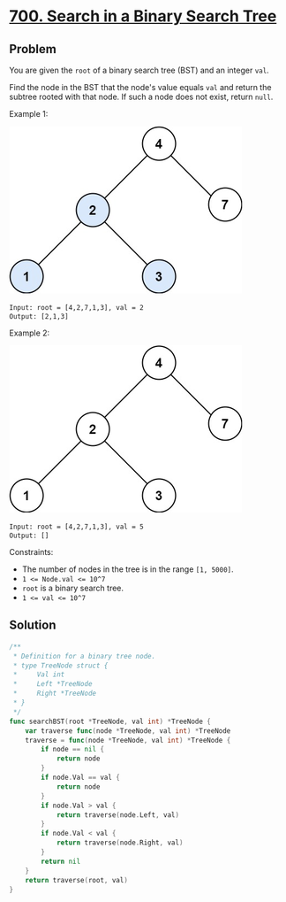 # [700. Search in a Binary Search Tree](https://leetcode.com/problems/search-in-a-binary-search-tree/)

## Problem

You are given the `root` of a binary search tree (BST) and an integer `val`.

Find the node in the BST that the node's value equals `val` and return the subtree rooted with that node. If such a node does not exist, return `null`.

Example 1:

![alt text](image.png)

```
Input: root = [4,2,7,1,3], val = 2
Output: [2,1,3]
```

Example 2:

![alt text](image-1.png)

```
Input: root = [4,2,7,1,3], val = 5
Output: []
```

Constraints:

- The number of nodes in the tree is in the range `[1, 5000]`.
- `1 <= Node.val <= 10^7`
- `root` is a binary search tree.
- `1 <= val <= 10^7`

## Solution

```go
/**
 * Definition for a binary tree node.
 * type TreeNode struct {
 *     Val int
 *     Left *TreeNode
 *     Right *TreeNode
 * }
 */
func searchBST(root *TreeNode, val int) *TreeNode {
    var traverse func(node *TreeNode, val int) *TreeNode
    traverse = func(node *TreeNode, val int) *TreeNode {
        if node == nil {
            return node
        }
        if node.Val == val {
            return node
        }
        if node.Val > val {
            return traverse(node.Left, val)
        }
        if node.Val < val {
            return traverse(node.Right, val)
        }
        return nil
    }
    return traverse(root, val)
}
```